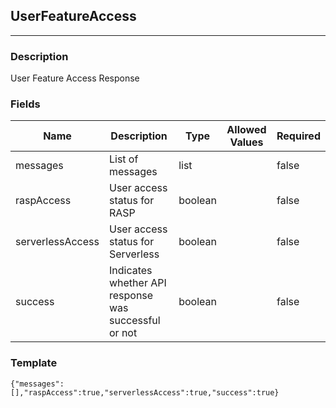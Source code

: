 ## UserFeatureAccess
---
### Description
User Feature Access Response
### Fields
| Name | Description | Type | Allowed Values | Required |
| ---- | ----------- | ---- | -------------- | -------- |
| messages | List of messages | list |  | false |
| raspAccess | User access status for RASP | boolean |  | false |
| serverlessAccess | User access status for Serverless | boolean |  | false |
| success | Indicates whether API response was successful or not | boolean |  | false |
### Template
```
{"messages":[],"raspAccess":true,"serverlessAccess":true,"success":true}
```
